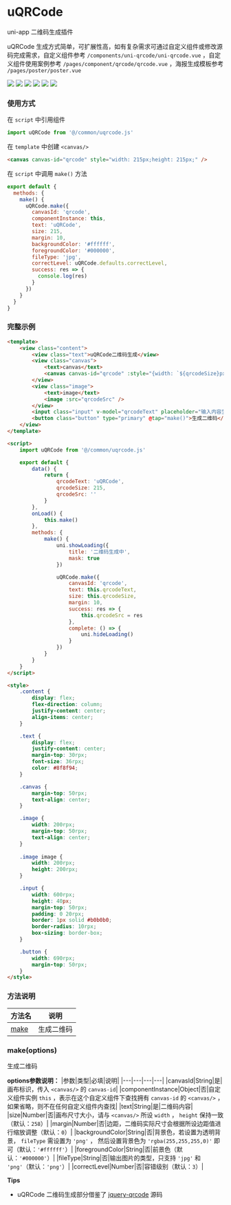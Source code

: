 # uQRCode
uni-app 二维码生成插件

uQRCode 生成方式简单，可扩展性高，如有复杂需求可通过自定义组件或修改源码完成需求，自定义组件参考 ``/components/uni-qrcode/uni-qrcode.vue`` ，自定义组件使用案例参考 ``/pages/component/qrcode/qrcode.vue`` ，海报生成模板参考 ``/pages/poster/poster.vue``

![](/static/demo/1.jpg)
![](/static/demo/2.jpg)
![](/static/demo/3.jpg)
![](/static/demo/4.jpg)
![](/static/demo/5.jpg)
![](/static/demo/6.jpg)

### 使用方式

在 ``script`` 中引用组件

```javascript
import uQRCode from '@/common/uqrcode.js'
```

在 ``template`` 中创建 ``<canvas/>``

```html
<canvas canvas-id="qrcode" style="width: 215px;height: 215px;" />
```

在 ``script`` 中调用 ``make()`` 方法

```javascript
export default {
  methods: {
    make() {
      uQRCode.make({
        canvasId: 'qrcode',
        componentInstance: this,
        text: 'uQRCode',
        size: 215,
        margin: 10,
        backgroundColor: '#ffffff',
        foregroundColor: '#000000',
        fileType: 'jpg',
        correctLevel: uQRCode.defaults.correctLevel,
        success: res => {
          console.log(res)
        }
      })
    }
  }
}
```

### 完整示例

```html
<template>
	<view class="content">
		<view class="text">uQRCode二维码生成</view>
		<view class="canvas">
			<text>canvas</text>
			<canvas canvas-id="qrcode" :style="{width: `${qrcodeSize}px`, height: `${qrcodeSize}px`}" />
		</view>
		<view class="image">
			<text>image</text>
			<image :src="qrcodeSrc" />
		</view>
		<input class="input" v-model="qrcodeText" placeholder="输入内容生成二维码" />
		<button class="button" type="primary" @tap="make()">生成二维码</button>
	</view>
</template>

<script>
	import uQRCode from '@/common/uqrcode.js'

	export default {
		data() {
			return {
				qrcodeText: 'uQRCode',
				qrcodeSize: 215,
				qrcodeSrc: ''
			}
		},
		onLoad() {
			this.make()
		},
		methods: {
			make() {
				uni.showLoading({
					title: '二维码生成中',
					mask: true
				})

				uQRCode.make({
					canvasId: 'qrcode',
					text: this.qrcodeText,
					size: this.qrcodeSize,
					margin: 10,
					success: res => {
						this.qrcodeSrc = res
					},
					complete: () => {
						uni.hideLoading()
					}
				})
			}
		}
	}
</script>

<style>
	.content {
		display: flex;
		flex-direction: column;
		justify-content: center;
		align-items: center;
	}

	.text {
		display: flex;
		justify-content: center;
		margin-top: 30rpx;
		font-size: 36rpx;
		color: #8f8f94;
	}

	.canvas {
		margin-top: 50rpx;
		text-align: center;
	}

	.image {
		width: 200rpx;
		margin-top: 50rpx;
		text-align: center;
	}
	
	.image image {
		width: 200rpx;
		height: 200rpx;
	}

	.input {
		width: 600rpx;
		height: 40px;
		margin-top: 50rpx;
		padding: 0 20rpx;
		border: 1px solid #b0b0b0;
		border-radius: 10rpx;
		box-sizing: border-box;
	}

	.button {
		width: 690rpx;
		margin-top: 50rpx;
	}
</style>
```

### 方法说明

|方法名|说明|
|---|---|
|[make](#makeoptions)|生成二维码|

### make(options)

生成二维码

**options参数说明：**
|参数|类型|必填|说明|
|---|---|---|---|
|canvasId|String|是|画布标识，传入 `<canvas/>` 的 `canvas-id`|
|componentInstance|Object|否|自定义组件实例 `this` ，表示在这个自定义组件下查找拥有 `canvas-id` 的 `<canvas/>` ，如果省略，则不在任何自定义组件内查找|
|text|String|是|二维码内容|
|size|Number|否|画布尺寸大小，请与 `<canvas/>` 所设 `width` ， `height` 保持一致（默认：`258`）|
|margin|Number|否|边距，二维码实际尺寸会根据所设边距值进行缩放调整（默认：`0`）|
|backgroundColor|String|否|背景色，若设置为透明背景， `fileType` 需设置为 `'png'` ， 然后设置背景色为 `'rgba(255,255,255,0)'` 即可（默认：`'#ffffff'`）|
|foregroundColor|String|否|前景色（默认：`'#000000'`）|
|fileType|String|否|输出图片的类型，只支持 `'jpg'` 和 `'png'`（默认：`'png'`）|
|correctLevel|Number|否|容错级别（默认：`3`）|

**Tips**
- uQRCode 二维码生成部分借鉴了 [jquery-qrcode](https://github.com/jeromeetienne/jquery-qrcode) 源码
